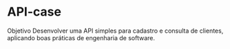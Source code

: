 # API-case
Objetivo  Desenvolver uma API simples para cadastro e consulta de clientes, aplicando boas práticas de engenharia de software.
